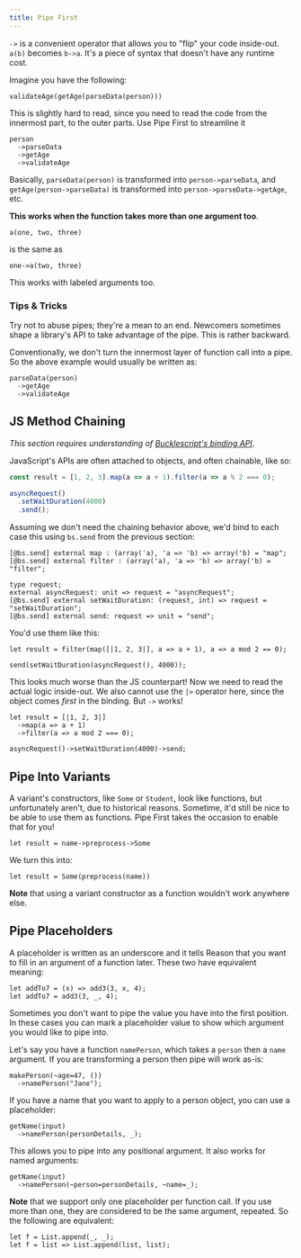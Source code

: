 ```yaml
---
title: Pipe First
---
```


`->` is a convenient operator that allows you to "flip" your code inside-out. `a(b)` becomes `b->a`. It's a piece of syntax that doesn't have any runtime cost.

Imagine you have the following:

```reason
validateAge(getAge(parseData(person)))
```

This is slightly hard to read, since you need to read the code from the innermost part, to the outer parts. Use Pipe First to streamline it

```reason
person
  ->parseData
  ->getAge
  ->validateAge
```

Basically, `parseData(person)` is transformed into `person->parseData`, and `getAge(person->parseData)` is transformed into `person->parseData->getAge`, etc.

**This works when the function takes more than one argument too**.

```reason
a(one, two, three)
```

is the same as

```reason
one->a(two, three)
```

This works with labeled arguments too.

### Tips & Tricks

Try not to abuse pipes; they're a mean to an end. Newcomers sometimes shape a library's API to take advantage of the pipe. This is rather backward.

Conventionally, we don't turn the innermost layer of function call into a pipe. So the above example would usually be written as:

```reason
parseData(person)
  ->getAge
  ->validateAge
```

## JS Method Chaining

_This section requires understanding of [Bucklescript's binding API](https://bucklescript.github.io/docs/en/function#object-method)_.

JavaScript's APIs are often attached to objects, and often chainable, like so:

```js
const result = [1, 2, 3].map(a => a + 1).filter(a => a % 2 === 0);

asyncRequest()
  .setWaitDuration(4000)
  .send();
```

Assuming we don't need the chaining behavior above, we'd bind to each case this using `bs.send` from the previous section:

```reason
[@bs.send] external map : (array('a), 'a => 'b) => array('b) = "map";
[@bs.send] external filter : (array('a), 'a => 'b) => array('b) = "filter";

type request;
external asyncRequest: unit => request = "asyncRequest";
[@bs.send] external setWaitDuration: (request, int) => request = "setWaitDuration";
[@bs.send] external send: request => unit = "send";
```

You'd use them like this:

```reason
let result = filter(map([|1, 2, 3|], a => a + 1), a => a mod 2 == 0);

send(setWaitDuration(asyncRequest(), 4000));
```

This looks much worse than the JS counterpart! Now we need to read the actual logic inside-out. We also cannot use the `|>` operator here, since the object comes _first_ in the binding. But `->` works!

```reason
let result = [|1, 2, 3|]
  ->map(a => a + 1)
  ->filter(a => a mod 2 === 0);

asyncRequest()->setWaitDuration(4000)->send;
```

## Pipe Into Variants

A variant's constructors, like `Some` or `Student`, look like functions, but unfortunately aren't, due to historical reasons. Sometime, it'd still be nice to be able to use them as functions. Pipe First takes the occasion to enable that for you!

```reason
let result = name->preprocess->Some
```

We turn this into:

```reason
let result = Some(preprocess(name))
```

**Note** that using a variant constructor as a function wouldn't work anywhere else.

## Pipe Placeholders

A placeholder is written as an underscore and it tells Reason that you want to fill in an argument of a function later. These two have equivalent meaning:

```reason
let addTo7 = (x) => add3(3, x, 4);
let addTo7 = add3(3, _, 4);
```

Sometimes you don't want to pipe the value you have into the first position. In these cases you can mark a placeholder value to show which argument you would like to pipe into.

Let's say you have a function `namePerson`, which takes a `person` then a `name` argument. If you are transforming a person then pipe will work as-is:

```reason
makePerson(~age=47, ())
  ->namePerson("Jane");
```

If you have a name that you want to apply to a person object, you can use a placeholder:

```reason
getName(input)
  ->namePerson(personDetails, _);
```

This allows you to pipe into any positional argument. It also works for named arguments:

```reason
getName(input)
  ->namePerson(~person=personDetails, ~name=_);
```

**Note** that we support only one placeholder per function call. If you use more than one, they are considered to be the same argument, repeated. So the following are equivalent:

```reason
let f = List.append(_, _);
let f = list => List.append(list, list);
```
